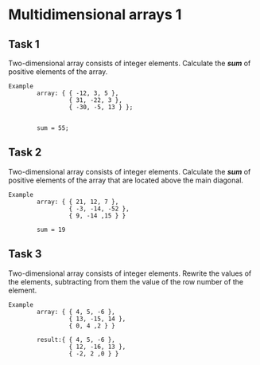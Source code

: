 # Multidimensional arrays 1

## Task 1
Two-dimensional array consists of integer elements. Calculate the _**sum**_ of positive elements of the array.  
```
Example 
        array: { { -12, 3, 5 },
                 { 31, -22, 3 },
                 { -30, -5, 13 } };
               

        sum = 55;
```

## Task 2
Two-dimensional array consists of integer elements. Calculate the _**sum**_ of positive elements of the array that are located above the main diagonal. 
```
Example 
        array: { { 21, 12, 7 },
                 { -3, -14, -52 },
                 { 9, -14 ,15 } }

        sum = 19
```

## Task 3
Two-dimensional array consists of integer elements. Rewrite the values of the elements, subtracting from them the value of the row number of the element. 
```
Example 
        array: { { 4, 5, -6 },
                 { 13, -15, 14 },
                 { 0, 4 ,2 } }
                 
        result:{ { 4, 5, -6 },
                 { 12, -16, 13 },
                 { -2, 2 ,0 } }
```
